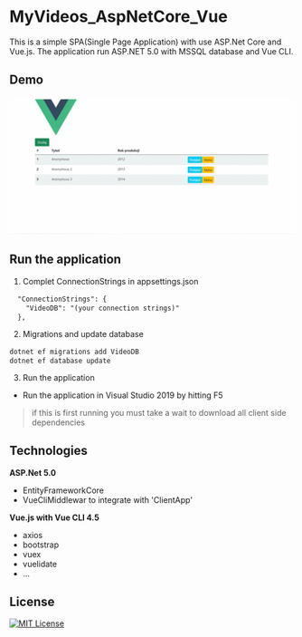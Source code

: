 ﻿# MyVideos_AspNetCore_Vue

This is a simple SPA(Single Page Application) with use ASP.Net Core and Vue.js. The application run ASP.NET  5.0 with MSSQL database and Vue CLI. 

## Demo 
![](./ss_demo.gif)

## Run the application
1. Complet ConnectionStrings in appsettings.json
```
  "ConnectionStrings": {
    "VideoDB": "(your connection strings)"
  },
```
2. Migrations and update database
```
dotnet ef migrations add VideoDB
dotnet ef database update
```
3. Run the application
- Run the application in Visual Studio 2019 by hitting F5 
> if this is first running you must take a wait to download all client side dependencies

## Technologies
**ASP.Net 5.0**
* EntityFrameworkCore 
* VueCliMiddlewar to integrate with 'ClientApp'

**Vue.js with Vue CLI 4.5**
* axios
* bootstrap
* vuex
* vuelidate
* ...

## License

[![MIT License](https://img.shields.io/badge/license-MIT-blue.svg?style=flat)](https://mit-license.org/)